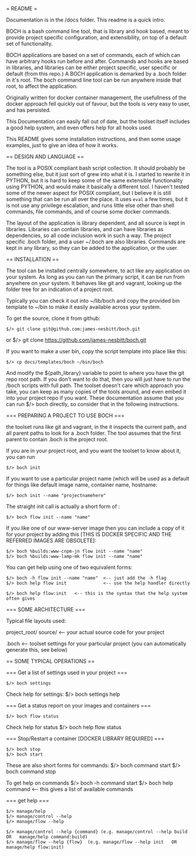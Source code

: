 = README =

Documentation is in the /docs folder. This readme is a quick intro.

BOCH is a bash command line tool, that is library and hook based, meant to 
provide project specific configuration, and extensibility, on top of a 
default set of functionality.

BOCH applications are based on a set of commands, each of which can have 
arbitrary hooks run before and after.  Commands and hooks are based in 
libraries, and libraries can be either project specific, user specific or
default (from this repo.)
A BOCH application is demarked by a .boch folder in it's root.  The boch
command line tool can be run anywhere inside that root, to affect the 
application.

Originally written for docker container management, the usefullness of the
docker approach fell quickly out of favour, but the tools is very easy to
user, and has persisted.

This Documentation can easily fall out of date, but the toolset itself includes
a good help system, and even offers help for all hooks used.

This README gives some installation instructions, and then some usage examples,
just to give an idea of how it works.

== DESIGN AND LANGUAGE ==

The tool is a POSIX compliant bash script collection.  It should probably be
something else, but it just sort of grew into what it is.
I started to rewrite it in PYTHON, but it is hard to keep some of the same
extensible functionality using PYTHON, and would make it basically a different
tool.
I haven't tested some of the newer aspect for POSIX compliant, but I believe
it is still something that can be run all over the place.  It uses `eval` a
few times, but it is not use any privilege escalation, and runs little else
other than shell commands, file commands, and of course some docker commands.

The layout of the application is library dependent, and all source is kept
in libraries.  Libraries can contain libraries, and can have libraries as
dependencies, so all code inclusion work in such a way.  The project specific
.boch folder, and a user ~/.boch are also libraries.
Commands are kept in any library, so they can be added to the application,
or the user.

== INSTALLATION ==

The tool can be installed centrally somewhere, to act like any application
on your system.  As long as you can run the primary script, it can be run from
anywhere on your system.  It behaves like git and vagrant, looking up the folder
tree for an indication of a project root.

Typically you can check it out into ~/lib/boch  and copy the provided bin template
to ~/bin to make it easily available across your system.

To get the source, clone it from github:

    $/> git clone git@github.com:james-nesbitt/boch.git
or
    $/> git clone https://github.com/james-nesbitt/boch.git

If you want to make a user bin, copy the script template into place like this:

    $/> cp docs/templates/boch ~/bin/boch
    
And modify the ${path_library} variable to point to where you have the git repo
root path.
If you don't want to do that, then you will just have to run the /boch scripts
with full path.  The toolset doesn't care which approach you take, you can keep
as many copies of the tools around, and even embed it into your project repo if
you want.
These documentation assume that you can run $/> boch directly, so consider that
in the following instructions.

=== PREPARING A PROJECT TO USE BOCH ===

the toolset runs like git and vagrant, in the it inspects the current path,
and all parent paths to look for a .boch folder.  The tool assumes that the
first parent to contain .boch is the project root.

If you are in your project root, and you want the toolset to know about it,
you can run

    $/> boch init

If you want to use a particular project name (which will be used as a default
for things like default image name, container name, hostname:

    $/> boch init --name "projectnamehere"

The straight init call is actually a short form of :

    $/> boch flow init --name "name"

If you like one of our www-server image then you can include a copy of it
for your project by adding this [THIS IS DOCKER SPECIFIC AND THE REFERRED
IMAGES ARE OBSOLETE]:

    $/> boch %builds:www-cnpm-jn flow init --name "name"
    $/> boch %builds:www-lamp-mk flow init --name "name"

You can get help using one of two equivalent forms:

    $/> boch -h flow init --name "name"  <-- just add the -h flag
    $/> boch help flow init              <-- use the help handler directly

    $/> boch help flow:init   <-- this is the syntax that the help system often gives

=== SOME ARCHITECTURE ===

Typical file layouts used:

project_root/
  source/   <-- your actual source code for your project

  .boch   <-- toolset settings for your particular project
                (you can automatically generate this, see below)

== SOME TYPICAL OPERATIONS ==

=== Get a list of settings used in your project ===

    $/> boch settings

Check help for settings:
    $/> boch settings help

=== Get a status report on your images and containers ===

    $/> boch flow status

Check help for status
    $/> boch help flow status

=== Stop/Restart a container [DOCKER LIBRARY REQUIRED] ===

    $/> boch stop
    $/> boch start

These are also short forms for commands:
    $/> boch command start
    $/> boch command stop

To get help on commands
    $/> boch -h command start
    $/> boch help command       <-- this gives a list of available commands

=== get help ===

    $/> manage/help
    $/> manage/control --help
    $/> manage/flow --help

    $/> manage/control --help {command} (e.g. manage/control --help build  OR   manage/help command:build)
    $/> manage/flow --help {flow}  (e.g. manage/flow --help init   OR   manage/help flow:init)
